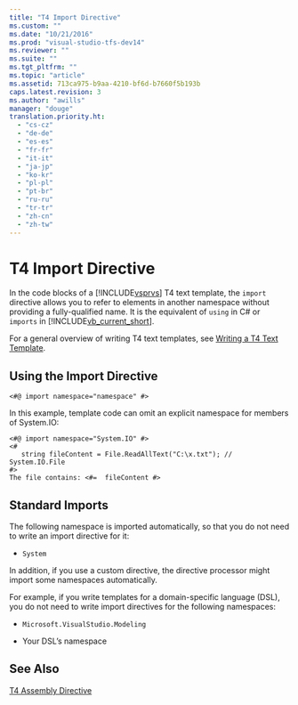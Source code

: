```yaml
---
title: "T4 Import Directive"
ms.custom: ""
ms.date: "10/21/2016"
ms.prod: "visual-studio-tfs-dev14"
ms.reviewer: ""
ms.suite: ""
ms.tgt_pltfrm: ""
ms.topic: "article"
ms.assetid: 713ca975-b9aa-4210-bf6d-b7660f5b193b
caps.latest.revision: 3
ms.author: "awills"
manager: "douge"
translation.priority.ht: 
  - "cs-cz"
  - "de-de"
  - "es-es"
  - "fr-fr"
  - "it-it"
  - "ja-jp"
  - "ko-kr"
  - "pl-pl"
  - "pt-br"
  - "ru-ru"
  - "tr-tr"
  - "zh-cn"
  - "zh-tw"
---
```

# T4 Import Directive
In the code blocks of a [!INCLUDE[vsprvs](../code-quality/includes/vsprvs_md.md)] T4 text template, the `import` directive allows you to refer to elements in another namespace without providing a fully-qualified name. It is the equivalent of `using` in C# or `imports` in [!INCLUDE[vb_current_short](../code-quality/includes/vb_current_short_md.md)].  
  
 For a general overview of writing T4 text templates, see [Writing a T4 Text Template](../modeling/writing-a-t4-text-template.md).  
  
## Using the Import Directive  
  
```  
<#@ import namespace="namespace" #>  
```  
  
 In this example, template code can omit an explicit namespace for members of System.IO:  
  
```  
<#@ import namespace="System.IO" #>  
<#   
   string fileContent = File.ReadAllText("C:\x.txt"); // System.IO.File  
#>   
The file contains: <#=  fileContent #>  
```  
  
## Standard Imports  
 The following namespace is imported automatically, so that you do not need to write an import directive for it:  
  
-   `System`  
  
 In addition, if you use a custom directive, the directive processor might import some namespaces automatically.  
  
 For example, if you write templates for a domain-specific language (DSL), you do not need to write import directives for the following namespaces:  
  
-   `Microsoft.VisualStudio.Modeling`  
  
-   Your DSL’s namespace  
  
## See Also  
 [T4 Assembly Directive](../modeling/t4-assembly-directive.md)